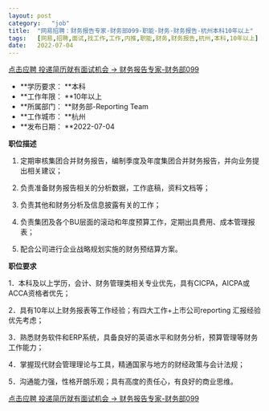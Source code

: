 ```yaml
---
layout:	post
category:	"job"
title:	"网易招聘：财务报告专家-财务部099-职能-财务-财务报告-杭州本科10年以上"
tags:	[网易,招聘,面试,找工作,工作,内推,职能,财务,财务报告,杭州,本科,10年以上]
date:	2022-07-04
---
```


[点击应聘 投递简历就有面试机会 ->  财务报告专家-财务部099](http://mobile.bole.netease.com/bole/boleDetail?id=40973&employeeId=346f03c3cda5f04c&key=all)



- **学历要求： **本科
- **工作年限： **10年以上
- **所属部门： **财务部-Reporting Team
- **工作城市： **杭州
- **发布日期： **2022-07-04



**职位描述**

1. 定期审核集团合并财务报告，编制季度及年度集团合并财务报告，并向业务提出相关建议；

2. 负责准备财务报告相关的分析数据，工作底稿，资料文档等；

3. 负责其他和财务分析及信息披露有关的工作；

4. 负责集团及各个BU层面的滚动和年度预算工作，定期出具费用、成本管理报表；

5. 配合公司进行企业战略规划实施的财务预结算方案。



**职位要求**

1．本科及以上学历，会计、财务管理类相关专业优先，具有CICPA，AICPA或ACCA资格者优先；

2．具有10年以上财务报表等工作经验；有四大工作+上市公司reporting 汇报经验优先考虑；

3．熟悉财务软件和ERP系统，具备良好的英语水平和财务分析，预算管理等财务工作能力；

4．掌握现代财会管理理论与工具，精通国家与地方的财经政策与会计法规；

5．沟通能力强，性格开朗乐观；具有高度的责任心，有良好的商业思维。



[点击应聘 投递简历就有面试机会 ->  财务报告专家-财务部099](http://mobile.bole.netease.com/bole/boleDetail?id=40973&employeeId=346f03c3cda5f04c&key=all)